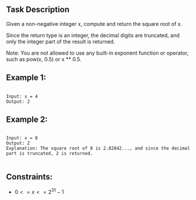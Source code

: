 ## Task Description

Given a non-negative integer x, compute and return the square root of x.

Since the return type is an integer, the decimal digits are truncated, and only the integer part of the result is returned.

Note: You are not allowed to use any built-in exponent function or operator, such as pow(x, 0.5) or x ** 0.5.

 

## Example 1:
```

Input: x = 4
Output: 2
```
## Example 2:
```

Input: x = 8
Output: 2
Explanation: The square root of 8 is 2.82842..., and since the decimal part is truncated, 2 is returned.
 

```
## Constraints:
- $0 <= x <= 2^{31} - 1$  
